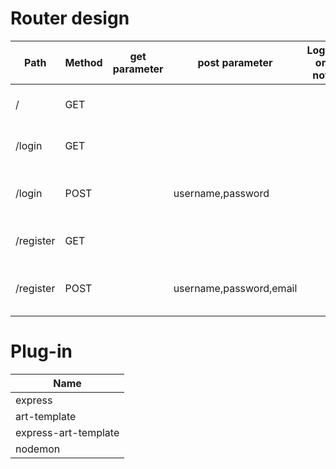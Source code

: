 # **Router design**

| Path      | Method | get parameter | post parameter          | Login or not | Remarks                      |
| --------- | ------ | ------------- | ----------------------- | ------------ | ---------------------------- |
| /         | GET    |               |                         |              | Render main page             |
| /login    | GET    |               |                         |              | Render login page            |
| /login    | POST   |               | username,password       |              | Handing the Login Request    |
| /register | GET    |               |                         |              | Render register page         |
| /register | POST   |               | username,password,email |              | Handing the register Request |



# **Plug-in**



| Name                 |
| -------------------- |
| express              |
| art-template         |
| express-art-template |
| nodemon              |

